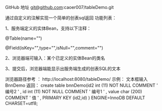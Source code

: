 GitHub 地址 git@github.com:caoer007/tableDemo.git

通过自定义的注解实现一个简单的创表sql返回
 功能列表：

1、服务端定义的实体Bean，支持以下注释：

@Table(name="")

@Field(isKey="",type="",isNull="",comment="")

2、浏览器端可输入：某个已定义的实体Bean的类名

3、提交后，浏览器端能显示出服务端生成的创表SQL的文本


浏览器路径参考 ： http://localhost:8080/tableDemo/
示例：
文本框输入BnnDemo
返回：
create table bnnDemo(id2 int (11) NOT NULL COMMENT ' 编号2 ' ,
id int (11) NOT NULL COMMENT ' 编号1 ' ,
value char (200) COMMENT ' 值 ' ,
PRIMARY KEY (id2,id) )
ENGINE=InnoDB DEFAULT CHARSET=utf8;

